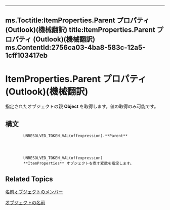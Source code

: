 

---
ms.Toctitle:ItemProperties.Parent プロパティ (Outlook)(機械翻訳)
title:ItemProperties.Parent プロパティ (Outlook)(機械翻訳)
ms.ContentId:2756ca03-4ba8-583c-12a5-1cff103417eb
---
# ItemProperties.Parent プロパティ (Outlook)(機械翻訳)




指定されたオブジェクトの親 **Object** を取得します。値の取得のみ可能です。

## 構文

            UNRESOLVED_TOKEN_VAL(offexpression).**Parent**




            UNRESOLVED_TOKEN_VAL(offexpression)
            **ItemProperties** オブジェクトを表す変数を指定します。



## Related Topics

[名前オブジェクトのメンバー](9c18dfa4-b0df-0a01-cac8-cb4ef7a4f2b5.md)

[オブジェクトの名前](34a110ed-6617-72da-1e98-a9773c705b40.md)




